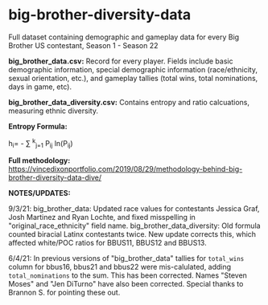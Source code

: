 # big-brother-diversity-data
Full dataset containing demographic and gameplay data for every Big Brother US contestant, Season 1 - Season 22

**big_brother_data.csv:** 
Record for every player. Fields include basic demographic information, special demographic information (race/ethnicity, sexual orientation, etc.), and gameplay tallies (total wins, total nominations, days in game, etc).

**big_brother_data_diversity.csv:** 
Contains entropy and ratio calcuations, measuring ethnic diversity.

**Entropy Formula:**

 h<sub>i</sub>= - ∑ <sup>k</sup><sub>j=1</sub> P<sub>ij</sub> ln(P<sub>ij</sub>)
 
 **Full methodology:**
 https://vincedixonportfolio.com/2019/08/29/methodology-behind-big-brother-diversity-data-dive/
 
 **NOTES/UPDATES:**
 
9/3/21: big_brother_data: Updated race values for contestants Jessica Graf, Josh Martinez and Ryan Lochte, and fixed misspelling in "original_race_ethnicity" field name.
big_brother_data_diversity: Old formula counted biracial Latinx contestants twice. New update corrects this, which affected white/POC ratios for BBUS11, BBUS12 and BBUS13.

6/4/21: In previous versions of "big_brother_data" tallies for `total_wins` column for bbus16, bbus21 and bbus22 were mis-calulated, adding `total_nominations` to the sum. This has been corrected. Names "Steven Moses" and "Jen DiTurno" have also been corrected. Special thanks to Brannon S. for pointing these out.


